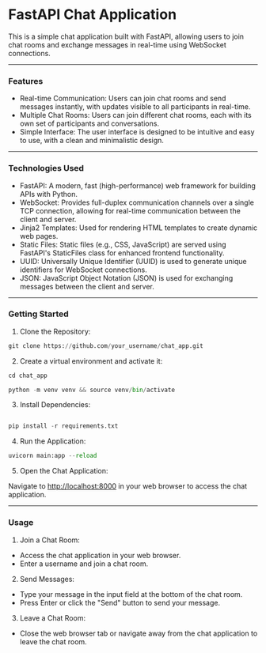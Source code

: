 # FastAPI Chat Application

This is a simple chat application built with FastAPI, allowing users to join chat rooms and exchange messages in real-time using WebSocket connections.

---

### Features

- Real-time Communication: Users can join chat rooms and send messages instantly, with updates visible to all participants in real-time.
- Multiple Chat Rooms: Users can join different chat rooms, each with its own set of participants and conversations.
- Simple Interface: The user interface is designed to be intuitive and easy to use, with a clean and minimalistic design.

---

### Technologies Used

- FastAPI: A modern, fast (high-performance) web framework for building APIs with Python.
- WebSocket: Provides full-duplex communication channels over a single TCP connection, allowing for real-time communication between the client and server.
- Jinja2 Templates: Used for rendering HTML templates to create dynamic web pages.
- Static Files: Static files (e.g., CSS, JavaScript) are served using FastAPI's StaticFiles class for enhanced frontend functionality.
- UUID: Universally Unique Identifier (UUID) is used to generate unique identifiers for WebSocket connections.
- JSON: JavaScript Object Notation (JSON) is used for exchanging messages between the client and server.
  
---

### Getting Started

1. Clone the Repository:

```python
git clone https://github.com/your_username/chat_app.git

```
2. Create a virtual environment and activate it:

```python
cd chat_app

python -m venv venv && source venv/bin/activate

```


3. Install Dependencies:

```python

pip install -r requirements.txt

```

4. Run the Application:

```python
uvicorn main:app --reload
```

5. Open the Chat Application:

Navigate to <http://localhost:8000> in your web browser to access the chat application.

---

### Usage

1. Join a Chat Room:

- Access the chat application in your web browser.
- Enter a username and join a chat room.

2. Send Messages:

- Type your message in the input field at the bottom of the chat room.
- Press Enter or click the "Send" button to send your message.

3. Leave a Chat Room:

- Close the web browser tab or navigate away from the chat application to leave the chat room.
